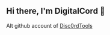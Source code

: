 ## Hi there, I'm DigitalCord 👋
Alt github account of [Disc0rdTools](https://github.com/Disc0rdTools)
